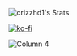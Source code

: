 ![crizzhd1's Stats](https://github-readme-stats.vercel.app/api?username=crizzhd1&theme=outrun&show_icons=true&hide_border=true&count_private=true)


[![ko-fi](https://ko-fi.com/img/githubbutton_sm.svg)](https://ko-fi.com/P5P3DQUDH)




![Column 4](https://github.com/crizzhd1/crizzhd1/assets/61610761/f3cb2990-0dd0-443c-bc5b-73dc1d336aa3)

